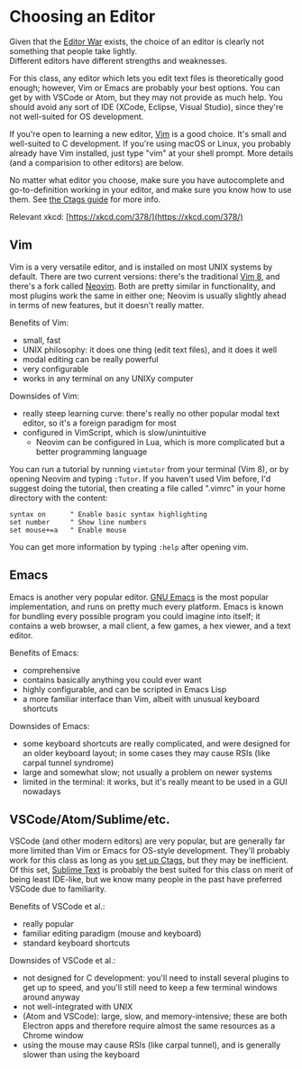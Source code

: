 # Choosing an Editor

Given that the [Editor War](https://en.wikipedia.org/wiki/Editor_war) exists,
the choice of an editor is clearly not something that people take lightly.  
Different editors have different strengths and weaknesses.

For this class, any editor which lets you edit text files is theoretically good
enough; however, Vim or Emacs are probably your best options. You can get by
with VSCode or Atom, but they may not provide as much help. You should avoid
any sort of IDE (XCode, Eclipse, Visual Studio), since they're not well-suited
for OS development.

If you're open to learning a new editor, [Vim](https://www.vim.org/) is a good
choice. It's small and well-suited to C development. If you're using macOS or
Linux, you probably already have Vim installed, just type "vim" at your shell
prompt. More details (and a comparision to other editors) are below.

No matter what editor you choose, make sure you have autocomplete and
go-to-definition working in your editor, and make sure you know how to use
them. See [the Ctags guide](ctags.md) for more info.

Relevant xkcd: [https://xkcd.com/378/](https://xkcd.com/378/)

## Vim

Vim is a very versatile editor, and is installed on most UNIX systems by
default. There are two current versions: there's the traditional [Vim
8](https://www.vim.org/), and there's a fork called
[Neovim](https://neovim.io/). Both are pretty similar in functionality, and
most plugins work the same in either one; Neovim is usually slightly ahead in
terms of new features, but it doesn't really matter.

Benefits of Vim:

- small, fast
- UNIX philosophy: it does one thing (edit text files), and it does it well
- modal editing can be really powerful
- very configurable
- works in any terminal on any UNIXy computer

Downsides of Vim:

- really steep learning curve: there's really no other popular modal text
  editor, so it's a foreign paradigm for most
- configured in VimScript, which is slow/unintuitive
  - Neovim can be configured in Lua, which is more complicated but a better
    programming language

You can run a tutorial by running `vimtutor` from your terminal (Vim 8), or by
opening Neovim and typing `:Tutor`. If you haven't used Vim before, I'd
suggest doing the tutorial, then creating a file called ".vimrc" in your home
directory with the content:

```vim
syntax on      " Enable basic syntax highlighting
set number     " Show line numbers
set mouse+=a   " Enable mouse
```

You can get more information by typing `:help` after opening vim.

## Emacs

Emacs is another very popular editor. [GNU
Emacs](https://www.gnu.org/software/emacs/) is the most popular implementation,
and runs on pretty much every platform. Emacs is known for bundling every
possible program you could imagine into itself; it contains a web browser, a
mail client, a few games, a hex viewer, and a text editor.

Benefits of Emacs:

- comprehensive
- contains basically anything you could ever want
- highly configurable, and can be scripted in Emacs Lisp
- a more familiar interface than Vim, albeit with unusual keyboard shortcuts

Downsides of Emacs:

- some keyboard shortcuts are really complicated, and were designed for an
  older keyboard layout; in some cases they may cause RSIs (like carpal tunnel syndrome)
- large and somewhat slow; not usually a problem on newer systems
- limited in the terminal: it works, but it's really meant to be used in a GUI
  nowadays

## VSCode/Atom/Sublime/etc.

VSCode (and other modern editors) are very popular, but are generally far more
limited than Vim or Emacs for OS-style development. They'll probably work for
this class as long as you [set up Ctags](ctags.md), but they may be
inefficient. Of this set, [Sublime Text](https://www.sublimetext.com/) is
probably the best suited for this class on merit of being least IDE-like, but
we know many people in the past have preferred VSCode due to familiarity.

Benefits of VSCode et al.:

- really popular
- familiar editing paradigm (mouse and keyboard)
- standard keyboard shortcuts

Downsides of VSCode et al.:

- not designed for C development: you'll need to install several plugins to get
  up to speed, and you'll still need to keep a few terminal windows around
  anyway
- not well-integrated with UNIX
- (Atom and VSCode): large, slow, and memory-intensive; these are both Electron
  apps and therefore require almost the same resources as a Chrome window
- using the mouse may cause RSIs (like carpal tunnel), and is generally slower
  than using the keyboard
